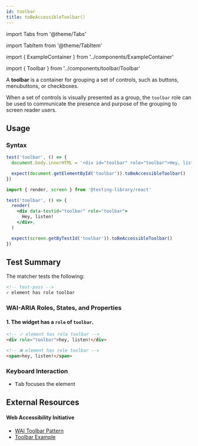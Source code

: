 ```yaml
---
id: toolbar
title: toBeAccessibleToolbar()
---
```


import Tabs from '@theme/Tabs'

import TabItem from '@theme/TabItem'

import { ExampleContainer } from '../components/ExampleContainer'

import { Toolbar } from '../components/toolbar/Toolbar'

<div className="intro-text">A <strong>toolbar</strong> is a container for grouping a set of controls, such as buttons, menubuttons, or checkboxes.</div>

When a set of controls is visually presented as a group, the `toolbar` role can be used to communicate the presence and purpose of the grouping to screen reader users.

<ExampleContainer>
<Toolbar />
</ExampleContainer>

## Usage

### Syntax

<Tabs>
<TabItem label="Vanilla JS" value="js">

```js
test('toolbar', () => {
  document.body.innerHTML = '<div id="toolbar" role="toolbar">Hey, listen!</div>'

  expect(document.getElementById('toolbar')).toBeAccessibleToolbar()
})
```

</TabItem>
<TabItem default label="React + Testing Library" value="rtl">

```jsx
import { render, screen } from '@testing-library/react'

test('toolbar', () => {
  render(
    <div data-testid="toolbar" role="toolbar">
      Hey, listen!
    </div>,
  )

  expect(screen.getByTestId('toolbar')).toBeAccessibleToolbar()
})
```

</TabItem>
</Tabs>

## Test Summary

The matcher tests the following:

```html
<!-- test-pass -->
✓ element has role toolbar
```

### WAI-ARIA Roles, States, and Properties

#### 1. The widget has a `role` of `toolbar`.

```html
<!-- ✓ element has role toolbar -->
<div role="toolbar">hey, listen!</div>

<!-- ❌ element has role toolbar -->
<span>hey, listen!</span>
```

### Keyboard Interaction

- <kbd>Tab</kbd> focuses the element

## External Resources

#### Web Accessibility Initiative

- [WAI Toolbar Pattern](https://www.w3.org/WAI/ARIA/apg/patterns/toolbar/)
- [Toolbar Example](https://www.w3.org/WAI/ARIA/apg/example-index/toolbar/toolbar.html)
